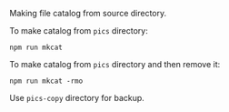 Making file catalog from source directory.
    
To make catalog from `pics` directory:

`npm run mkcat`

To make catalog from `pics` directory and then remove it:

`npm run mkcat -rmo`

Use `pics-copy` directory for backup.
